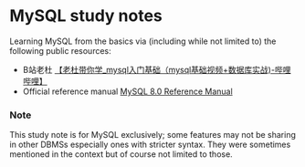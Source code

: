 # MySQL study notes

Learning MySQL from the basics via (including while not limited to) the following public resources:

* B站老杜 [【老杜带你学_mysql入门基础（mysql基础视频+数据库实战)-哔哩哔哩】](https://b23.tv/I0zkBMX)
* Official reference manual [MySQL 8.0 Reference Manual](https://dev.mysql.com/doc/refman/8.0/en/)

### Note

This study note is for MySQL exclusively;
some features may not be sharing in other DBMSs especially ones with stricter syntax.
They were sometimes mentioned in the context but of course not limited to those.
